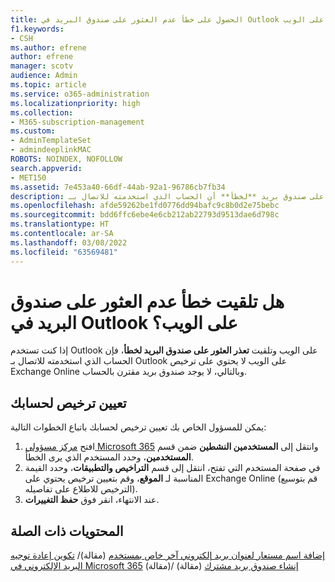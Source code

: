```yaml
---
title: الحصول على خطأ عدم العثور على صندوق البريد في Outlook على الويب
f1.keywords:
- CSH
ms.author: efrene
author: efrene
manager: scotv
audience: Admin
ms.topic: article
ms.service: o365-administration
ms.localizationpriority: high
ms.collection:
- M365-subscription-management
ms.custom:
- AdminTemplateSet
- admindeeplinkMAC
ROBOTS: NOINDEX, NOFOLLOW
search.appverid:
- MET150
ms.assetid: 7e453a40-66df-44ab-92a1-96786cb7fb34
description: يعني تعذر العثور على صندوق بريد **لخطأ** أن الحساب الذي استخدمته للاتصال بـ Outlook على الويب لا يحتوي على ترخيص Exchange Online.
ms.openlocfilehash: afde59262be1fd0776dd94bafc9c8b0d2e75bebc
ms.sourcegitcommit: bdd6ffc6ebe4e6cb212ab22793d9513dae6d798c
ms.translationtype: HT
ms.contentlocale: ar-SA
ms.lasthandoff: 03/08/2022
ms.locfileid: "63569481"
---
```

# <a name="getting-a-mailbox-not-found-error-in-outlook-on-the-web"></a>هل تلقيت خطأ عدم العثور على صندوق البريد في Outlook على الويب؟

إذا كنت تستخدم Outlook على الويب وتلقيت  **تعذر العثور على صندوق البريد لخطأ**، فإن الحساب الذي استخدمته للاتصال بـ Outlook على الويب لا يحتوي على ترخيص Exchange Online وبالتالي، لا يوجد صندوق بريد مقترن بالحساب. 

## <a name="assign-a-license-to-your-account"></a>تعيين ترخيص لحسابك

يمكن للمسؤول الخاص بك تعيين ترخيص لحسابك باتباع الخطوات التالية:

1. افتح [مركز مسؤولي Microsoft 365](https://admin.microsoft.com/adminportal/home#/homepage) وانتقل إلى **المستخدمين النشطين** ضمن قسم **المستخدمين**، وحدد المستخدم الذي يرى الخطأ.
1. في صفحة المستخدم التي تفتح، انتقل إلى قسم **التراخيص والتطبيقات**، وحدد القيمة المناسبة لـ **الموقع**، وقم بتعيين ترخيص يحتوي على Exchange Online (قم بتوسيع الترخيص للاطلاع على تفاصيله). 
1. عند الانتهاء، انقر فوق **حفظ التغييرات**.

## <a name="related-content"></a>المحتويات ذات الصلة

[إضافة اسم مستعار لعنوان بريد إلكتروني آخر خاص بمستخدم](../email/add-another-email-alias-for-a-user.md) (مقالة)/
[تكوين إعادة توجيه البريد الإلكتروني في Microsoft 365](../email/configure-email-forwarding.md) (مقالة)/
[إنشاء صندوق بريد مشترك](../email/create-a-shared-mailbox.md) (مقالة)